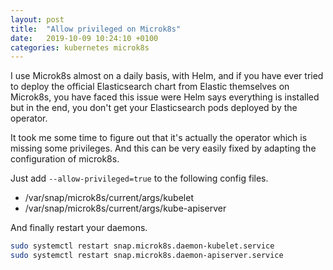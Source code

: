 ```yaml
---
layout: post
title:  "Allow privileged on Microk8s"
date:   2019-10-09 10:24:10 +0100
categories: kubernetes microk8s
---
```

I use Microk8s almost on a daily basis, with Helm, and if you have ever tried to deploy the official Elasticsearch chart from Elastic themselves on Microk8s, you have faced this issue were Helm says everything is installed but in the end, you don't get your Elasticsearch pods deployed by the operator.

It took me some time to figure out that it's actually the operator which is missing some privileges. And this can be very easily fixed by adapting the configuration of microk8s.

Just add `--allow-privileged=true` to the following config files.

* /var/snap/microk8s/current/args/kubelet
* /var/snap/microk8s/current/args/kube-apiserver

And finally restart your daemons.

```bash
sudo systemctl restart snap.microk8s.daemon-kubelet.service
sudo systemctl restart snap.microk8s.daemon-apiserver.service
```
